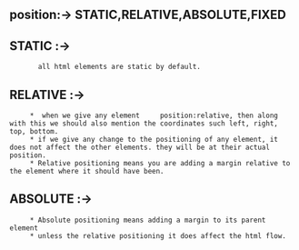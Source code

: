 ## position:-> STATIC,RELATIVE,ABSOLUTE,FIXED

## STATIC :-> 
           all html elements are static by default.

## RELATIVE :->
         *  when we give any element     position:relative, then along with this we should also mention the coordinates such left, right, top, bottom.
         * if we give any change to the positioning of any element, it does not affect the other elements. they will be at their actual position.
         * Relative positioning means you are adding a margin relative to the element where it should have been.

## ABSOLUTE :-> 
         * Absolute positioning means adding a margin to its parent element
         * unless the relative positioning it does affect the html flow.